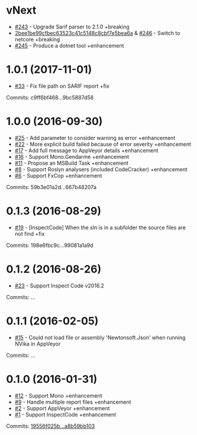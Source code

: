 # vNext

- [#243](https://github.com/laedit/vika/pull/243) - Upgrade Sarif parser to 2.1.0 +breaking
- [2bee1be99cfbec63523c41c5148c8cbf7e5bea6a](https://github.com/laedit/vika/commit/2bee1be99cfbec63523c41c5148c8cbf7e5bea6a) & [#246](https://github.com/laedit/vika/pull/246) - Switch to netcore +breaking
- [#245](https://github.com/laedit/vika/pull/245) - Produce a dotnet tool +enhancement

# 1.0.1 (2017-11-01)

 - [#33](https://github.com/laedit/vika/issues/33) - Fix file path on SARIF report +fix

Commits: c9ff6bf468...9bc5887d58


# 1.0.0 (2016-09-30)

 - [#25](https://github.com/laedit/vika/issues/25) - Add parameter to consider warning as error +enhancement
 - [#22](https://github.com/laedit/vika/issues/22) - More explicit build failed because of error severity +enhancement
 - [#17](https://github.com/laedit/vika/issues/17) - Add full message to AppVeyor details +enhancement
 - [#16](https://github.com/laedit/vika/issues/16) - Support Mono.Gendarme +enhancement
 - [#11](https://github.com/laedit/vika/issues/11) - Propose an MSBuild Task +enhancement
 - [#8](https://github.com/laedit/vika/issues/8) - Support Roslyn analysers (included CodeCracker) +enhancement
 - [#6](https://github.com/laedit/vika/issues/6) - Support FxCop +enhancement

Commits: 59b3e01a2d...667b48207a


# 0.1.3 (2016-08-29)

 - [#19](https://github.com/laedit/vika/issues/19) - [InspectCode] When the sln is in a subfolder the source files are not find +fix

Commits: 198e6fbc9c...99081a1a9d


# 0.1.2 (2016-08-26)

- [#23](https://github.com/laedit/vika/issues/23) - Support Inspect Code v2016.2

Commits: ...


# 0.1.1 (2016-02-05)

 - [#15](https://github.com/laedit/vika/issues/15) - Could not load file or assembly 'Newtonsoft.Json' when running NVika in AppVeyor

Commits: ...


# 0.1.0 (2016-01-31)

 - [#12](https://github.com/laedit/vika/issues/12) - Support Mono +enhancement
 - [#9](https://github.com/laedit/vika/issues/9) - Handle multiple report files +enhancement
 - [#2](https://github.com/laedit/vika/issues/2) - Support AppVeyor +enhancement
 - [#1](https://github.com/laedit/vika/issues/1) - Support InspectCode +enhancement

Commits: [19556f025b...a8b59bb103](https://github.com/laedit/vika/compare/19556f025b...a8b59bb103)
